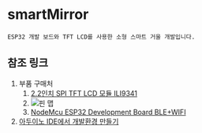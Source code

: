 # smartMirror
	ESP32 개발 보드와 TFT LCD를 사용한 소형 스마트 거울 개발입니다.
## 참조 링크
1. 부품 구매처
	1. [2.2인치 SPI TFT LCD 모듈 ILI9341](http://item.gmarket.co.kr/Item?goodscode=1467256245)
	2. ![핀 맵](https://raw.githubusercontent.com/suyasuyazzang/smartMirror/main/images/ESP32-Pinout.png)
	3. [NodeMcu ESP32 Development Board BLE+WIFI](http://item.gmarket.co.kr/Item?goodsCode=1491862134)
2. [아두이노 IDE에서 개발환경 만들기](https://deneb21.tistory.com/590)
